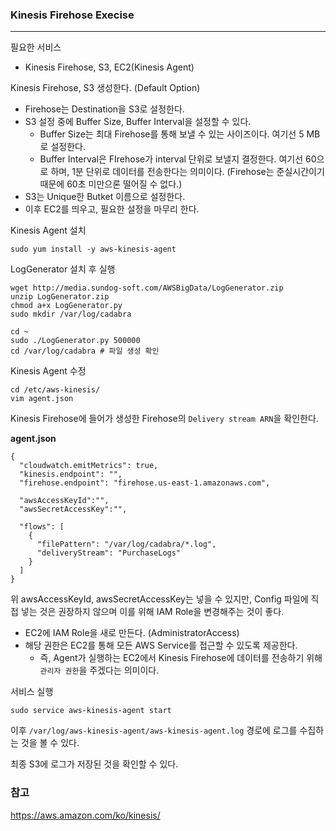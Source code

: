 ### Kinesis Firehose Execise

<hr>
필요한 서비스

- Kinesis Firehose, S3, EC2(Kinesis Agent)



Kinesis Firehose, S3 생성한다. (Default Option)

- Firehose는 Destination을 S3로 설정한다.
- S3 설정 중에 Buffer Size, Buffer Interval을 설정할 수 있다. 
  - Buffer Size는 최대 Firehose를 통해 보낼 수 있는 사이즈이다. 여기선 5 MB로 설정한다.
  - Buffer Interval은 FIrehose가 interval 단위로 보낼지 결정한다. 여기선 60으로 하며, 1분 단위로 데이터를 전송한다는 의미이다. (Firehose는 준실시간이기 때문에 60초 미만으론 떨어질 수 없다.)
- S3는 Unique한 Butket 이름으로 설정한다.
- 이후 EC2를 띄우고, 필요한 설정을 마무리 한다.



Kinesis Agent 설치

```
sudo yum install -y aws-kinesis-agent
```



LogGenerator 설치 후 실행

```
wget http://media.sundog-soft.com/AWSBigData/LogGenerator.zip
unzip LogGenerator.zip
chmod a+x LogGenerator.py
sudo mkdir /var/log/cadabra

cd ~
sudo ./LogGenerator.py 500000
cd /var/log/cadabra # 파일 생성 확인
```



Kinesis Agent 수정

```
cd /etc/aws-kinesis/
vim agent.json
```

Kinesis Firehose에 들어가 생성한 Firehose의 `Delivery stream ARN`을 확인한다.



**agent.json**

```
{
  "cloudwatch.emitMetrics": true,
  "kinesis.endpoint": "",
  "firehose.endpoint": "firehose.us-east-1.amazonaws.com",

  "awsAccessKeyId":"",
  "awsSecretAccessKey":"",

  "flows": [
    {
      "filePattern": "/var/log/cadabra/*.log",
      "deliveryStream": "PurchaseLogs"
    }
  ]
}
```

위 awsAccessKeyId, awsSecretAccessKey는 넣을 수 있지만, Config 파일에 직접 넣는 것은 권장하지 않으며 이를 위해 IAM Role을 변경해주는 것이 좋다.

- EC2에 IAM Role을 새로 만든다. (AdministratorAccess)
- 해당 권한은 EC2를 통해 모든 AWS Service를 접근할 수 있도록 제공한다.
  - 즉, Agent가 실행하는 EC2에서 Kinesis Firehose에 데이터를 전송하기 위해 `관리자 권한`을 주겠다는 의미이다.



서비스 실행

```
sudo service aws-kinesis-agent start
```



이후 `/var/log/aws-kinesis-agent/aws-kinesis-agent.log` 경로에 로그를 수집하는 것을 볼 수 있다.

최종 S3에 로그가 저장된 것을 확인할 수 있다.



### 참고

https://aws.amazon.com/ko/kinesis/








































